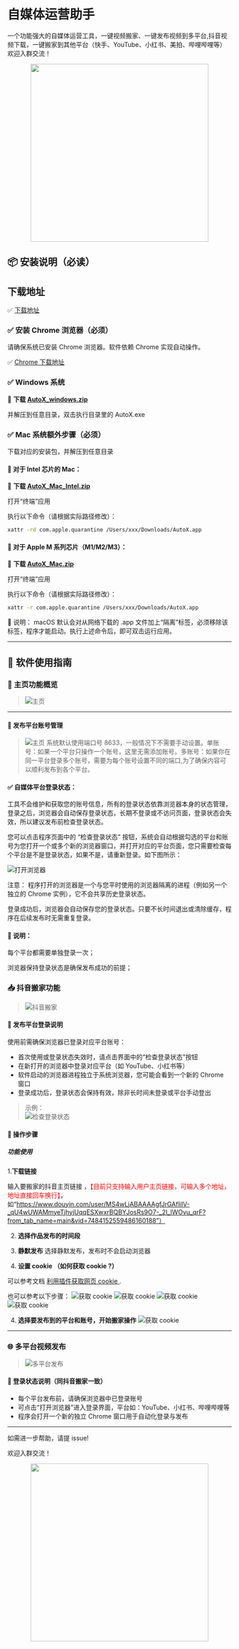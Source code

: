 # 自媒体运营助手

一个功能强大的自媒体运营工具，一键视频搬家、一键发布视频到多平台,抖音视频下载，一键搬家到其他平台（快手、YouTube、小红书、美拍、哔哩哔哩等）
欢迎入群交流！
<p align = "center">    
<img  src="/assets/qrcode.jpg" width="400" />
</p>


## 📦 安装说明（必读）

## 下载地址

✅ [下载地址](https://github.com/spider-ios/autox-release/releases/tag/v1.2.0)

### ✅ 安装 Chrome 浏览器（**必须**）

请确保系统已安装 Chrome 浏览器。软件依赖 Chrome 实现自动操作。

✅ [Chrome 下载地址](https://www.google.cn/chrome/)


### ✅ Windows 系统

📌 **下载 [AutoX_windows.zip](https://github.com/spider-ios/autox-release/releases/tag/v1.2.0)** 

并解压到任意目录，双击执行目录里的 AutoX.exe

### ✅ Mac 系统额外步骤（**必须**）
下载对应的安装包，并解压到任意目录
#### 🔹 对于 Intel 芯片的 Mac：
📌 **下载 [AutoX_Mac_Intel.zip](https://github.com/spider-ios/autox-release/releases/tag/v1.2.0)** 

打开“终端”应用

执行以下命令（请根据实际路径修改）：

```bash
xattr -rd com.apple.quarantine /Users/xxx/Downloads/AutoX.app
```

#### 🔹 对于 Apple M 系列芯片（M1/M2/M3）：

📌 **下载 [AutoX_Mac.zip](https://github.com/spider-ios/autox-release/releases/tag/v1.2.0)** 

打开“终端”应用

执行以下命令（请根据实际路径修改）：

```bash
xattr -r com.apple.quarantine /Users/xxx/Downloads/AutoX.app
```

📝 说明：
macOS 默认会对从网络下载的 .app 文件加上“隔离”标签，必须移除该标签，程序才能启动。执行上述命令后，即可双击运行应用。

---

## 🚀 软件使用指南



### 🔷 主页功能概览

> ![主页](/assets/main.png)

---

#### 📝 发布平台账号管理

> ![主页](/assets/account.png)
> 系统默认使用端口号 8633，一般情况下不需要手动设置。单账号：如果一个平台只操作一个账号，这里无需添加账号。多账号：如果你在同一平台登录多个账号，需要为每个账号设置不同的端口,为了确保内容可以顺利发布到各个平台。

#### ✅ 自媒体平台登录状态：

工具不会维护和获取您的账号信息，所有的登录状态依靠浏览器本身的状态管理，登录之后，浏览器会自动保存登录状态，长期不登录或不访问页面，登录状态会失效，所以建议发布前检查登录状态。

您可以点击程序页面中的 “检查登录状态” 按钮，系统会自动根据勾选的平台和账号为您打开一个或多个新的浏览器窗口，并打开对应的平台页面，您只需要检查每个平台是不是登录状态，如果不是，请重新登录。如下图所示：

![打开浏览器](/assets/check_status.jpg)


注意： 程序打开的浏览器是一个与您平时使用的浏览器隔离的进程（例如另一个独立的 Chrome 实例），它不会共享历史登录状态。

登录成功后，浏览器会自动保存您的登录状态。只要不长时间退出或清除缓存，程序在后续发布时无需重复登录。

#### 📌 说明：
每个平台都需要单独登录一次；

浏览器保持登录状态是确保发布成功的前提；


### 📥 抖音搬家功能

> ![抖音搬家](/assets/moving.png)

#### 🔐 发布平台登录说明

使用前需确保浏览器已登录对应平台账号：

- 首次使用或登录状态失效时，请点击界面中的“检查登录状态”按钮  
- 在新打开的浏览器中登录对应平台（如 YouTube、小红书等）
- 软件启动的浏览器进程独立于系统浏览器，您可能会看到一个新的 Chrome 窗口
- 登录成功后，登录状态会保持有效，除非长时间未登录或平台手动登出

> 示例：  
> ![检查登录状态](/assets/check_status.jpg)  

#### 📌 操作步骤


##### 功能使用
1.**下载链接**

输入要搬家的抖音主页链接 ，<font color=red>【目前只支持输入用户主页链接，可输入多个地址，地址直接回车换行】</font>，如“https://www.douyin.com/user/MS4wLjABAAAAgfJrGAfliIV-_qU4wUWAMmyeTjhyjUqqESXwxrBQBYJosRs9O7-_2I_lWOvu_qrF?from_tab_name=main&vid=7484152559486160188”）

2. **选择作品发布的时间段**

3. **静默发布**
  选择静默发布，发布时不会启动浏览器  

4. **设置 cookie （如何获取 cookie ?）**

可以参考文档
[利用插件获取网页 cookie ](./cookie-helper/README.md).

 也可以参考以下步骤：
![获取 cookie](/assets/cookie1.png)
![获取 cookie](/assets/cookie2.png)
![获取 cookie](/assets/cookie3.png)
![获取 cookie](/assets/cookie4.png)


4. **选择要发布到的平台和账号，开始搬家操作**
![获取 cookie](/assets/account1.png)
---

### 🌐 多平台视频发布

> ![多平台发布](/assets/publish.png)

#### 🔐 登录状态说明（同抖音搬家一致）

- 每个平台发布前，请确保浏览器中已登录账号  
- 可点击“打开浏览器”进入登录界面，平台如：YouTube、小红书、哔哩哔哩等  
- 程序会打开一个新的独立 Chrome 窗口用于自动化登录与发布

---

如需进一步帮助，请提 issue!

欢迎入群交流！
<p align = "center">    
<img  src="/assets/qrcode.jpg" width="400" />
</p>





